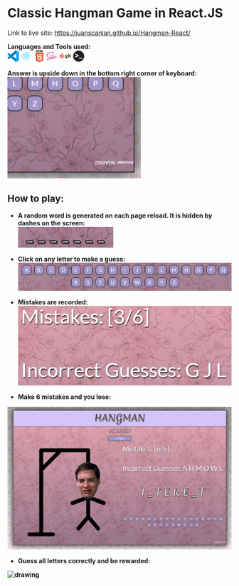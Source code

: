 # Classic Hangman Game in React.JS
Link to live site: https://juanscanlan.github.io/Hangman-React/

<b>Languages and Tools used:<b><br>
  <img alt="Visual Studio Code" width="26px" src="https://raw.githubusercontent.com/github/explore/80688e429a7d4ef2fca1e82350fe8e3517d3494d/topics/visual-studio-code/visual-studio-code.png" />
   <img alt="React" width="26px" src="https://raw.githubusercontent.com/github/explore/80688e429a7d4ef2fca1e82350fe8e3517d3494d/topics/react/react.png" />
  <img alt="HTML5" width="26px" src="https://raw.githubusercontent.com/github/explore/80688e429a7d4ef2fca1e82350fe8e3517d3494d/topics/html/html.png" />
  <img alt="Sass" width="26px" src="https://raw.githubusercontent.com/github/explore/80688e429a7d4ef2fca1e82350fe8e3517d3494d/topics/sass/sass.png" />
  <img alt="Git" width="26px" src="https://raw.githubusercontent.com/github/explore/80688e429a7d4ef2fca1e82350fe8e3517d3494d/topics/git/git.png" />
  <img alt="Terminal" width="26px" src="https://raw.githubusercontent.com/github/explore/80688e429a7d4ef2fca1e82350fe8e3517d3494d/topics/terminal/terminal.png" />
<br clear="left"/>


Answer is upside down in the bottom right corner of keyboard: <br>
<img src="./src/img/readMeImgs/answer.jpg" alt="drawing" width="300"/>



## How to play:
- A random word is generated on each page reload. It is hidden by dashes on the screen:<br>
![alt text](./src/img/readMeImgs/dashes.jpg)

- Click on any letter to make a guess:<br>
![alt text](./src/img/readMeImgs/keyboard.jpg)

- Mistakes are recorded:<br>
![alt text](./src/img/readMeImgs/mistakes.jpg)<br>

 - Make 6 mistakes and you lose:<br>
  <img src="./src/img/readMeImgs/lose.jpg" alt="drawing" width="600"/>
 
 
 - Guess all letters correctly and be rewarded:<br>
  <img src="./src/img/readMeImgs/success.gif" alt="drawing" width="600"/>
